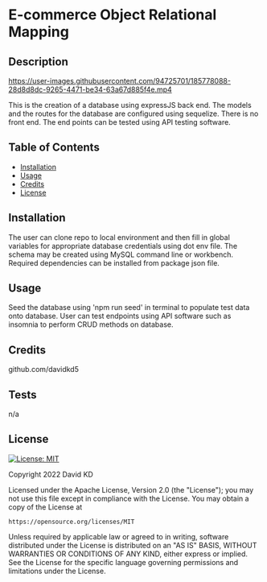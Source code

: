 # E-commerce Object Relational Mapping
  
  ## Description

https://user-images.githubusercontent.com/94725701/185778088-28d8d8dc-9265-4471-be34-63a67d885f4e.mp4

  This is the creation of a database using expressJS back end. The models and the routes for the database are configured using sequelize. There is no front end. The end points can be tested using API testing software. 

  ## Table of Contents

  - [Installation](#installation)
  - [Usage](#usage)
  - [Credits](#credits)
  - [License](#license)

  ## Installation

  The user can clone repo to local environment and then fill in global variables for appropriate database credentials using dot env file. The schema may be created using MySQL command line or workbench. Required dependencies can be installed from package json file. 

  ## Usage

  Seed the database using 'npm run seed' in terminal to populate test data onto database. User can test endpoints using API software such as insomnia to perform CRUD methods on database.

  ## Credits

  github.com/davidkd5

  ## Tests

  n/a

  ## License

  [![License: MIT](https://img.shields.io/badge/License-MIT-yellow.svg)](https://opensource.org/licenses/MIT)

  Copyright 2022 David KD

Licensed under the Apache License, Version 2.0 (the "License");
you may not use this file except in compliance with the License.
You may obtain a copy of the License at

    https://opensource.org/licenses/MIT

Unless required by applicable law or agreed to in writing, software
distributed under the License is distributed on an "AS IS" BASIS,
WITHOUT WARRANTIES OR CONDITIONS OF ANY KIND, either express or implied.
See the License for the specific language governing permissions and
limitations under the License.
